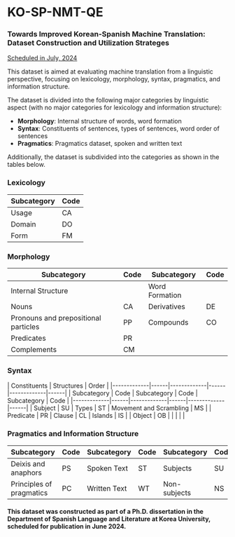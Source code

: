 # KO-SP-NMT-QE
### Towards Improved Korean-Spanish Machine Translation: Dataset Construction and Utilization Strateges

[Scheduled in July, 2024](URL)

This dataset is aimed at evaluating machine translation from a linguistic perspective, focusing on lexicology, morphology, syntax, pragmatics, and information structure.

The dataset is divided into the following major categories by linguistic aspect (with no major categories for lexicology and information structure):

- **Morphology**: Internal structure of words, word formation
- **Syntax**: Constituents of sentences, types of sentences, word order of sentences
- **Pragmatics**: Pragmatics dataset, spoken and written text

Additionally, the dataset is subdivided into the categories as shown in the tables below.

### Lexicology

| Subcategory | Code | 
|-------------|------|
| Usage       | CA   | 
| Domain      | DO   | 
| Form        | FM   | 

### Morphology

| Subcategory                        | Code | Subcategory | Code |
|------------------------------------|------|-------------|------|
| Internal Structure                 |      | Word Formation |      |
| Nouns                              | CA   | Derivatives | DE   |
| Pronouns and prepositional particles | PP  | Compounds   | CO   |
| Predicates                         | PR   |             |      |
| Complements                        | CM   |             |      |

### Syntax

| Constituents       | Structures         | Order              |
|-------------|------|-------------|------|-------------|------|
| Subcategory | Code | Subcategory | Code | Subcategory | Code |
|-------------|------|-------------|------|-------------|------|
| Subject     | SU   | Types       | ST   | Movement and Scrambling  | MS   |
| Predicate   | PR   | Clause      | CL   | Islands     | IS   |
| Object      | OB   |             |      |             |      |

### Pragmatics and Information Structure

| Subcategory | Code | Subcategory | Code | Subcategory | Code |
|-------------|------|-------------|------|-------------|------|
| Deixis and anaphors | PS   | Spoken Text    | ST   | Subjects     | SU   |
| Principles of pragmatics | PC   | Written Text   | WT   | Non-subjects | NS   |


#### This dataset was constructed as part of a Ph.D. dissertation in the Department of Spanish Language and Literature at Korea University, scheduled for publication in June 2024.
